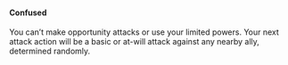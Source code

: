#### Confused

You can’t make opportunity attacks or use your limited powers. Your next  
attack action will be a basic or at-will attack against any nearby ally,  
determined randomly.